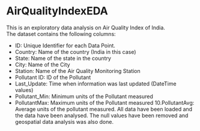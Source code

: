 # AirQualityIndexEDA
This is an exploratory data analysis on Air Quality Index of India.  
The dataset contains the following columns:
- ID: Unique Identifier for each Data Point.
- Country: Name of the country (India in this case)
- State: Name of the state in the country
- City: Name of the City
- Station: Name of the Air Quality Monitoring Station
- Pollutant ID: ID of the Pollutant
- Last_Update: Time when information was last updated (DateTime values)
- Pollutant_Min: Minimum units of the Pollutant measured
- PollutantMax: Maximum units of the Pollutant measured 10.PollutantAvg: Average units of the pollutant measured.
All data have been loaded and the data have been analysed. The null values have been removed and geospatial data analysis was also done.
